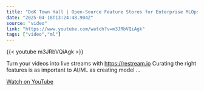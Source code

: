 ```yaml
---
title: "DoK Town Hall | Open-Source Feature Stores for Enterprise MLOps"
date: "2025-04-18T13:24:48.904Z"
source: "video"
link: "https://www.youtube.com/watch?v=m3JRbVQiAgk"
tags: ["video","ml"]
---
```


{{< youtube m3JRbVQiAgk >}}

Turn your videos into live streams with https://restream.io Curating the right features is as important to AI/ML as creating model ...

[Watch on YouTube](https://www.youtube.com/watch?v=m3JRbVQiAgk)
